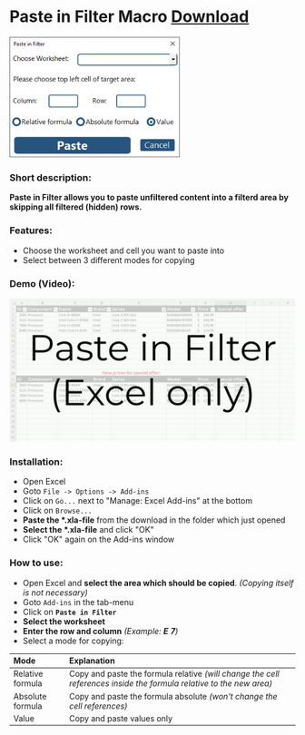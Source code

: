 # Paste in Filter Macro [Download](http://molistum.de/paste_in_filter/)
<img src="/media/Screenshot.png" width="300"/>

### Short description:
**Paste in Filter allows you to paste unfiltered content into a filterd area by skipping all filtered (hidden) rows.**
### Features:
- Choose the worksheet and cell you want to paste into
- Select between 3 different modes for copying
### Demo (Video):
<img src="/media/Demo.gif"/>

### Installation:
- Open Excel
- Goto `File -> Options -> Add-ins`
- Click on `Go...` next to "Manage: Excel Add-ins" at the bottom
- Click on `Browse...`
- __Paste the *.xla-file__ from the download in the folder which just opened
- __Select the *.xla-file__ and click "OK"
- Click "OK" again on the Add-ins window
### How to use:
- Open Excel and **select the area which should be copied**. *(Copying itself is not necessary)*
- Goto `Add-ins` in the tab-menu
- Click on **`Paste in Filter`**
- **Select the worksheet**
- **Enter the row and column** *(Example: **E** **7**)*
- Select a mode for copying:

|Mode|Explanation|
|:-|:-|
|Relative formula|Copy and paste the formula relative *(will change the cell references inside the formula relative to the new area)*|
|Absolute formula|Copy and paste the formula absolute *(won't change the cell references)*|
|Value|Copy and paste values only|